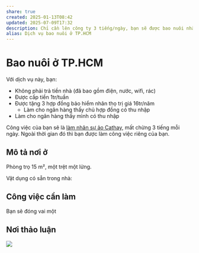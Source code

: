 ```yaml
---
share: true
created: 2025-01-13T08:42
updated: 2025-07-09T17:32
description: Chỉ cần lên công ty 3 tiếng/ngày, bạn sẽ được bao nuôi nhà cửa, thức ăn miễn phí. Thời gian còn lại là của bạn
alias: Dịch vụ bao nuôi ở TP.HCM
---
```

# Bao nuôi ở TP.HCM
Với dịch vụ này, bạn:
- Không phải trả tiền nhà (đã bao gồm điện, nước, wifi, rác)
- Được cấp tiền 1tr/tuần
- Được tặng 3 hợp đồng bảo hiểm nhân thọ trị giá 16tr/năm
    - Làm cho ngân hàng thấy chủ hợp đồng có thu nhập
- Làm cho ngân hàng thấy mình có thu nhập

Công việc của bạn sẽ là [làm nhân sự ảo Cathay](%F0%9F%93%90D%E1%BB%B1%20%C3%A1n/Ch%E1%BA%A1y%20ch%E1%BB%89%20ti%C3%AAu/T%C3%A0i%20li%E1%BB%87u%20v%E1%BB%81%20t%E1%BB%ABng%20c%C3%B4ng%20ty/Cathay.md), mất chừng 3 tiếng mỗi ngày. Ngoài thời gian đó thì bạn được làm công việc riêng của bạn. 

## Mô tả nơi ở
Phòng trọ 15 m², một trệt một lửng. 

Vật dụng có sẵn trong nhà:

## Công việc cần làm
Bạn sẽ đóng vai một 

## Nơi thảo luận 
![](https://i.imgur.com/b4puyRN.png)
